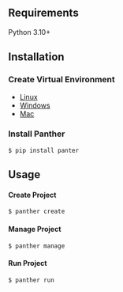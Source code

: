 
## Requirements

Python 3.10+

## Installation

### Create Virtual Environment

* <a href="https://">Linux </a>
* <a href="https://">Windows </a>
* <a href="https://">Mac </a>

### Install Panther 

<div class="termy">

```console
$ pip install panter
```

## Usage
#### Create Project
<div class="termy">

```console
$ panther create
```
</div>

#### Manage Project
<div class="termy">

```console
$ panther manage
```
</div>

#### Run Project
<div class="termy">

```console
$ panther run 
```


